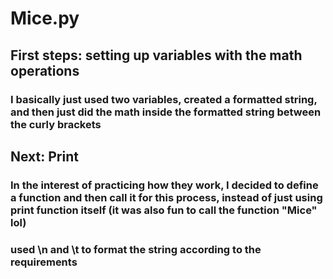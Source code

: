 # Mice.py
## First steps: setting up variables with the math operations

### I basically just used two variables, created a formatted string, and then just did the math inside the formatted string between the curly brackets

## Next: Print

### In the interest of practicing how they work, I decided to define a function and then call it for this process, instead of just using print function itself (it was also fun to call the function "Mice" lol)

### used \n and \t to format the string according to the requirements


